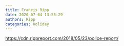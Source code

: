 ```yaml
---
title: Francis Ripp
date: 2020-07-04 13:55:29
authors: Ripp
categories: Holiday
---
```


 https://cdn.rippreport.com/2018/05/23/police-report/